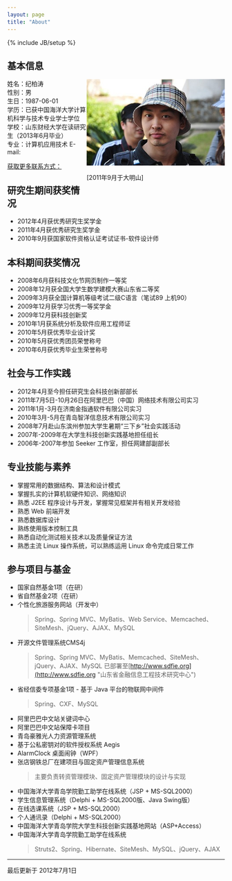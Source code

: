 ```yaml
---
layout: page
title: "About"
---
```

{% include JB/setup %}

## 基本信息

<div style="width:320px;float:right;text-aligh:center"><img src="/assets/images/headpic/dreambt-320x200.jpg"><p>[2011年9月于大明山]</p></div>
姓名：纪柏涛<br />
性别：男<br />
生日：1987-06-01<br />
学历：已获中国海洋大学计算机科学与技术专业学士学位<br />
学校：山东财经大学在读研究生（2013年6月毕业）<br />
专业：计算机应用技术
E-mail: <dreambt@gmail.com>

[获取更多联系方式：](http://cn.gravatar.com/dreambt)

## 研究生期间获奖情况

* 2012年4月获优秀研究生奖学金
* 2011年4月获优秀研究生奖学金
* 2010年9月获国家软件资格认证考试证书-软件设计师

## 本科期间获奖情况

* 2008年6月获科技文化节网页制作一等奖
* 2008年12月获全国大学生数学建模大赛山东省二等奖
* 2009年3月获全国计算机等级考试二级C语言（笔试89 上机90）
* 2009年12月获学习优秀一等奖学金
* 2009年12月获科技创新奖
* 2010年1月获系统分析及软件应用工程师证
* 2010年5月获优秀毕业设计奖
* 2010年5月获优秀团员荣誉称号
* 2010年6月获优秀毕业生荣誉称号

## 社会与工作实践

* 2012年4月至今担任研究生会科技创新部部长
* 2011年7月5日-10月26日在阿里巴巴（中国）网络技术有限公司实习
* 2011年1月-3月在济南金指通软件有限公司实习
* 2010年3月-5月在青岛智洋信息技术有限公司实习
* 2008年7月赴山东滨州参加大学生暑期“三下乡”社会实践活动
* 2007年-2009年在大学生科技创新实践基地担任组长
* 2006年-2007年参加 Seeker 工作室，担任网建部副部长

## 专业技能与素养

* 掌握常用的数据结构、算法和设计模式
* 掌握扎实的计算机软硬件知识、网络知识
* 熟悉 J2EE 程序设计与开发，掌握常见框架并有相关开发经验
* 熟悉 Web 前端开发
* 熟悉数据库设计
* 熟练使用版本控制工具
* 熟悉自动化测试相关技术以及质量保证方法
* 熟悉主流 Linux 操作系统，可以熟练运用 Linux 命令完成日常工作

## 参与项目与基金

* 国家自然基金1项（在研）
* 省自然基金2项（在研）
* 个性化旅游服务网站（开发中）
	> Spring、Spring MVC、MyBatis、Web Service、Memcached、SiteMesh、jQuery、AJAX、MySQL
* 开源文件管理系统CMS4j
	> Spring、Spring MVC、MyBatis、Memcached、SiteMesh、jQuery、AJAX、MySQL
	> 已部署至[http://www.sdfie.org](http://www.sdfie.org "山东省金融信息工程技术研究中心")
* 省经信委专项基金1项 - 基于 Java 平台的物联网中间件
	> Spring、CXF、MySQL
* 阿里巴巴中文站关键词中心
* 阿里巴巴中文站保障卡项目
* 青岛豪雅光人力资源管理系统
* 基于公私密钥对的软件授权系统 Aegis
* AlarmClock 桌面闹钟（WPF）
* 张店钢铁总厂在建项目与固定资产管理信息系统
	> 主要负责转资管理模块、固定资产管理模块的设计与实现
* 中国海洋大学青岛学院勤工助学在线系统（JSP + MS-SQL2000）
* 学生信息管理系统（Delphi + MS-SQL2000版、Java Swing版）
* 在线选课系统（JSP + MS-SQL2000）
* 个人通讯录（Delphi + MS-SQL2000）
* 中国海洋大学青岛学院大学生科技创新实践基地网站（ASP+Access）
* 中国海洋大学青岛学院勤工助学在线系统
	> Struts2、Spring、Hibernate、SiteMesh、MySQL、jQuery、AJAX

---
最后更新于 2012年7月1日